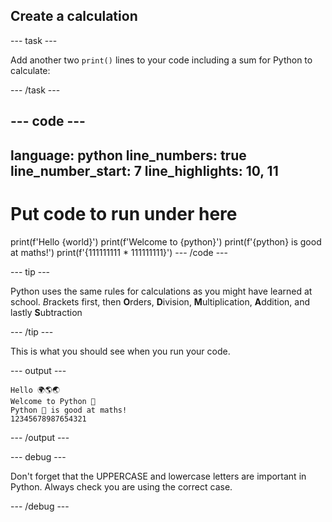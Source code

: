 <h2 class="c-project-heading--task">Create a calculation</h2>

--- task ---

Add another two `print()` lines to your code including a sum for Python to calculate:

--- /task ---

--- code ---
---
language: python
line_numbers: true
line_number_start: 7
line_highlights: 10, 11
---
# Put code to run under here
print(f'Hello {world}')
print(f'Welcome to {python}')
print(f'{python} is good at maths!')
print(f'{111111111 * 111111111}')
--- /code ---

--- tip ---

Python uses the same rules for calculations as you might have learned at school. *B*rackets first, then **O**rders, **D**ivision, **M**ultiplication, **A**ddition, and lastly **S**ubtraction

--- /tip ---

This is what you should see when you run your code.

--- output ---

```
Hello 🌍🌎🌏
Welcome to Python 🐍
Python 🐍 is good at maths!
12345678987654321
```

--- /output ---

--- debug ---

Don't forget that the UPPERCASE and lowercase letters are important in Python. Always check you are using the correct case.

--- /debug ---
